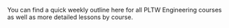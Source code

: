You can find a quick weekly outline here for all PLTW Engineering courses as well as more detailed lessons by course.
